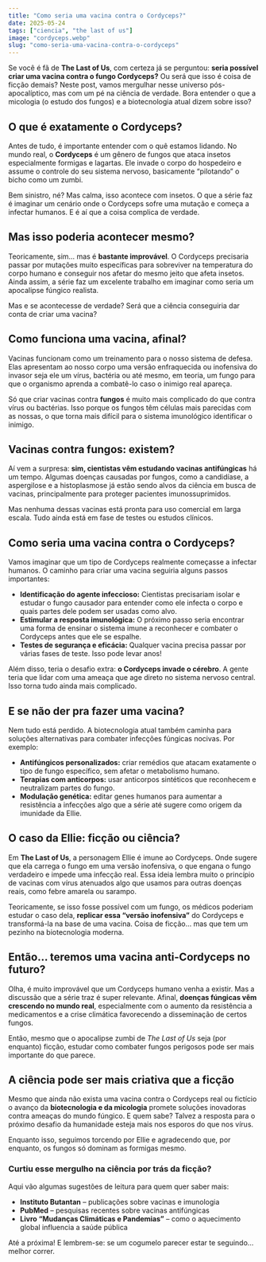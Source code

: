 ```yaml
---
title: "Como seria uma vacina contra o Cordyceps?"
date: 2025-05-24
tags: ["ciencia", "the last of us"]
image: "cordyceps.webp"
slug: "como-seria-uma-vacina-contra-o-cordyceps"
---
```


Se você é fã de **The Last of Us**, com certeza já se perguntou: **seria possível criar uma vacina contra o fungo Cordyceps?** Ou será que isso é coisa de ficção demais? Neste post, vamos mergulhar nesse universo pós-apocalíptico, mas com um pé na ciência de verdade. Bora entender o que a micologia (o estudo dos fungos) e a biotecnologia atual dizem sobre isso?

## O que é exatamente o Cordyceps?

Antes de tudo, é importante entender com o quê estamos lidando. No mundo real, o **Cordyceps** é um gênero de fungos que ataca insetos especialmente formigas e lagartas. Ele invade o corpo do hospedeiro e assume o controle do seu sistema nervoso, basicamente “pilotando” o bicho como um zumbi.

Bem sinistro, né? Mas calma, isso acontece com insetos. O que a série faz é imaginar um cenário onde o Cordyceps sofre uma mutação e começa a infectar humanos. E é aí que a coisa complica de verdade.

## Mas isso poderia acontecer mesmo?

Teoricamente, sim… mas é **bastante improvável**. O Cordyceps precisaria passar por mutações muito específicas para sobreviver na temperatura do corpo humano e conseguir nos afetar do mesmo jeito que afeta insetos. Ainda assim, a série faz um excelente trabalho em imaginar como seria um apocalipse fúngico realista.

Mas e se acontecesse de verdade? Será que a ciência conseguiria dar conta de criar uma vacina?

## Como funciona uma vacina, afinal?

Vacinas funcionam como um treinamento para o nosso sistema de defesa. Elas apresentam ao nosso corpo uma versão enfraquecida ou inofensiva do invasor seja ele um vírus, bactéria ou até mesmo, em teoria, um fungo para que o organismo aprenda a combatê-lo caso o inimigo real apareça.

Só que criar vacinas contra **fungos** é muito mais complicado do que contra vírus ou bactérias. Isso porque os fungos têm células mais parecidas com as nossas, o que torna mais difícil para o sistema imunológico identificar o inimigo.

## Vacinas contra fungos: existem?

Aí vem a surpresa: **sim, cientistas vêm estudando vacinas antifúngicas** há um tempo. Algumas doenças causadas por fungos, como a candidíase, a aspergilose e a histoplasmose já estão sendo alvos da ciência em busca de vacinas, principalmente para proteger pacientes imunossuprimidos.

Mas nenhuma dessas vacinas está pronta para uso comercial em larga escala. Tudo ainda está em fase de testes ou estudos clínicos.

## Como seria uma vacina contra o Cordyceps?

Vamos imaginar que um tipo de Cordyceps realmente começasse a infectar humanos. O caminho para criar uma vacina seguiria alguns passos importantes:

*   **Identificação do agente infeccioso:** Cientistas precisariam isolar e estudar o fungo causador para entender como ele infecta o corpo e quais partes dele podem ser usadas como alvo.
*   **Estimular a resposta imunológica:** O próximo passo seria encontrar uma forma de ensinar o sistema imune a reconhecer e combater o Cordyceps antes que ele se espalhe.
*   **Testes de segurança e eficácia:** Qualquer vacina precisa passar por várias fases de teste. Isso pode levar anos!

Além disso, teria o desafio extra: **o Cordyceps invade o cérebro**. A gente teria que lidar com uma ameaça que age direto no sistema nervoso central. Isso torna tudo ainda mais complicado.

## E se não der pra fazer uma vacina?

Nem tudo está perdido. A biotecnologia atual também caminha para soluções alternativas para combater infecções fúngicas nocivas. Por exemplo:

*   **Antifúngicos personalizados:** criar remédios que atacam exatamente o tipo de fungo específico, sem afetar o metabolismo humano.
*   **Terapias com anticorpos:** usar anticorpos sintéticos que reconhecem e neutralizam partes do fungo.
*   **Modulação genética:** editar genes humanos para aumentar a resistência a infecções algo que a série até sugere como origem da imunidade da Ellie.

## O caso da Ellie: ficção ou ciência?

Em **The Last of Us**, a personagem Ellie é imune ao Cordyceps. Onde sugere que ela carrega o fungo em uma versão inofensiva, o que engana o fungo verdadeiro e impede uma infecção real. Essa ideia lembra muito o princípio de vacinas com vírus atenuados algo que usamos para outras doenças reais, como febre amarela ou sarampo.

Teoricamente, se isso fosse possível com um fungo, os médicos poderiam estudar o caso dela, **replicar essa “versão inofensiva”** do Cordyceps e transformá-la na base de uma vacina. Coisa de ficção… mas que tem um pezinho na biotecnologia moderna.

## Então... teremos uma vacina anti-Cordyceps no futuro?

Olha, é muito improvável que um Cordyceps humano venha a existir. Mas a discussão que a série traz é super relevante. Afinal, **doenças fúngicas vêm crescendo no mundo real**, especialmente com o aumento da resistência a medicamentos e a crise climática favorecendo a disseminação de certos fungos.

Então, mesmo que o apocalipse zumbi de _The Last of Us_ seja (por enquanto) ficção, estudar como combater fungos perigosos pode ser mais importante do que parece.

## A ciência pode ser mais criativa que a ficção

Mesmo que ainda não exista uma vacina contra o Cordyceps real ou fictício o avanço da **biotecnologia e da micologia** promete soluções inovadoras contra ameaças do mundo fúngico. E quem sabe? Talvez a resposta para o próximo desafio da humanidade esteja mais nos esporos do que nos vírus.

Enquanto isso, seguimos torcendo por Ellie e agradecendo que, por enquanto, os fungos só dominam as formigas mesmo.

### Curtiu esse mergulho na ciência por trás da ficção?

Aqui vão algumas sugestões de leitura para quem quer saber mais:

*   **Instituto Butantan** – publicações sobre vacinas e imunologia
*   **PubMed** – pesquisas recentes sobre vacinas antifúngicas
*   **Livro “Mudanças Climáticas e Pandemias”** – como o aquecimento global influencia a saúde pública

Até a próxima! E lembrem-se: se um cogumelo parecer estar te seguindo… melhor correr.